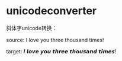 # unicodeconverter

斜体字unicode转换：

source: I love you three thousand times!

target: 𝑰 𝙡𝙤𝙫𝙚 𝙮𝙤𝙪 𝙩𝙝𝙧𝙚𝙚 𝙩𝙝𝙤𝙪𝙨𝙖𝙣𝙙 𝙩𝙞𝙢𝙚𝙨!
